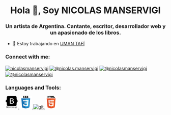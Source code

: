 <h1 align="center">Hola 👋, Soy NICOLAS MANSERVIGI</h1>
<h3 align="center">Un artista de Argentina. Cantante, escritor, desarrollador web y un apasionado de los libros.</h3>

- 🔭 Estoy trabajando en [UMAN TAFÍ](https://github.com/nicomanser/umantafiweb.git)

<h3 align="left">Connect with me:</h3>
<p align="left">
<a href="https://fb.com/nicolasmanservigi" target="blank"><img align="center" src="https://raw.githubusercontent.com/rahuldkjain/github-profile-readme-generator/master/src/images/icons/Social/facebook.svg" alt="nicolasmanservigi" height="30" width="40" /></a>
<a href="https://instagram.com/@nicolas.manservigi" target="blank"><img align="center" src="https://raw.githubusercontent.com/rahuldkjain/github-profile-readme-generator/master/src/images/icons/Social/instagram.svg" alt="@nicolas.manservigi" height="30" width="40" /></a>
<a href="https://medium.com/@nicolasmanservigi" target="blank"><img align="center" src="https://raw.githubusercontent.com/rahuldkjain/github-profile-readme-generator/master/src/images/icons/Social/medium.svg" alt="@nicolasmanservigi" height="30" width="40" /></a>
<a href="https://www.youtube.com/c/@nicolasmanservigi" target="blank"><img align="center" src="https://raw.githubusercontent.com/rahuldkjain/github-profile-readme-generator/master/src/images/icons/Social/youtube.svg" alt="@nicolasmanservigi" height="30" width="40" /></a>
</p>

<h3 align="left">Languages and Tools:</h3>
<p align="left"> <a href="https://getbootstrap.com" target="_blank" rel="noreferrer"> <img src="https://raw.githubusercontent.com/devicons/devicon/master/icons/bootstrap/bootstrap-plain-wordmark.svg" alt="bootstrap" width="40" height="40"/> </a> <a href="https://www.w3schools.com/css/" target="_blank" rel="noreferrer"> <img src="https://raw.githubusercontent.com/devicons/devicon/master/icons/css3/css3-original-wordmark.svg" alt="css3" width="40" height="40"/> </a> <a href="https://git-scm.com/" target="_blank" rel="noreferrer"> <img src="https://www.vectorlogo.zone/logos/git-scm/git-scm-icon.svg" alt="git" width="40" height="40"/> </a> <a href="https://www.w3.org/html/" target="_blank" rel="noreferrer"> <img src="https://raw.githubusercontent.com/devicons/devicon/master/icons/html5/html5-original-wordmark.svg" alt="html5" width="40" height="40"/> </a> </p>